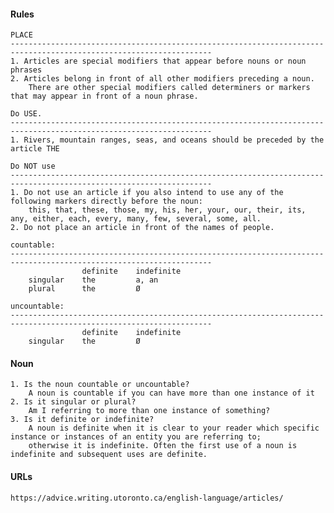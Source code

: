 #### Rules    
    
    PLACE
    -------------------------------------------------------------------------------------------------------------------
    1. Articles are special modifiers that appear before nouns or noun phrases
    2. Articles belong in front of all other modifiers preceding a noun. 
        There are other special modifiers called determiners or markers that may appear in front of a noun phrase.

    Do USE.
    -------------------------------------------------------------------------------------------------------------------            
    1. Rivers, mountain ranges, seas, and oceans should be preceded by the article THE
        
    Do NOT use
    -------------------------------------------------------------------------------------------------------------------
    1. Do not use an article if you also intend to use any of the following markers directly before the noun: 
        this, that, these, those, my, his, her, your, our, their, its, any, either, each, every, many, few, several, some, all.
    2. Do not place an article in front of the names of people.
    
    countable:
    -------------------------------------------------------------------------------------------------------------------
                    definite	indefinite
        singular	the         a, an
        plural	    the         Ø    
    
    uncountable:
    -------------------------------------------------------------------------------------------------------------------
                    definite	indefinite
        singular	the         Ø
        
#### Noun
    
    1. Is the noun countable or uncountable?
        A noun is countable if you can have more than one instance of it
    2. Is it singular or plural?
        Am I referring to more than one instance of something?
    3. Is it definite or indefinite?  
        A noun is definite when it is clear to your reader which specific instance or instances of an entity you are referring to; 
        otherwise it is indefinite. Often the first use of a noun is indefinite and subsequent uses are definite.
        
#### URLs
    
    https://advice.writing.utoronto.ca/english-language/articles/